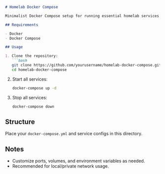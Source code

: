 ````markdown
# Homelab Docker Compose

Minimalist Docker Compose setup for running essential homelab services.

## Requirements

- Docker
- Docker Compose

## Usage

1. Clone the repository:
   ```bash
   git clone https://github.com/yourusername/homelab-docker-compose.git
   cd homelab-docker-compose
````

2. Start all services:

   ```bash
   docker-compose up -d
   ```

3. Stop all services:

   ```bash
   docker-compose down
   ```

## Structure

Place your `docker-compose.yml` and service configs in this directory.

## Notes

* Customize ports, volumes, and environment variables as needed.
* Recommended for local/private network usage.


